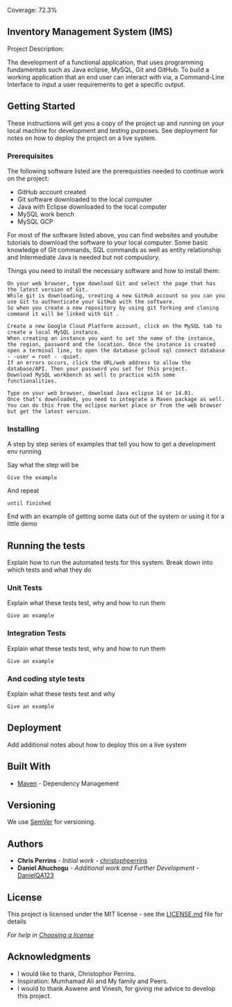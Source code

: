 Coverage: 72.3%

## Inventory Management System (IMS)

Project Description:

The development of a functional application, that uses programming fundamentals such as Java eclipse, MySQL, Git and GitHub. To build a working application that an end user can interact with via,
a Command-Line Interface to input a user requirements to get a specific output.

## Getting Started

These instructions will get you a copy of the project up and running on your local machine for development and testing purposes. See deployment for notes on how to deploy the project on a live system.

### Prerequisites

The following software listed are the prerequisties needed to continue work on the project: 

* GitHub account created 
* Git software downloaded to the local computer
* Java with Eclipse downloaded to the local computer
* MySQL work bench
* MySQL GCP

For most of the software listed above, you can find websites and youtube tutorials to download the software to your local computer. 
Some basic knowledge of Git commands, SQL commands as well as entity relationship and Intermediate Java is needed but not compuslory.  

Things you need to install the necessary software and how to install them:

```
On your web browser, type download Git and select the page that has the latest version of Git. 
While git is downloading, creating a new GitHub account so you can you use Git to authenticate your GitHub with the software. 
So when you create a new repository by using git forking and cloning command it will be linked with Git . 
```
```
Create a new Google Cloud Platform account, click on the MySQL tab to create a local MySQL instance. 
When creating an instance you want to set the name of the instance, the region, password and the location. Once the instance is created open a terminal line, to open the database gcloud sql connect database - -user = root - -quiet. 
If an errors occurs, click the URL/web address to allow the database/API. Then your password you set for this project.  
Download MySQL workbench as well to practice with some functionalities. 
```
```
Type on your web browser, download Java eclipse 14 or 14.01. 
Once that’s downloaded, you need to integrate a Maven package as well. 
You can do this from the eclipse market place or from the web browser but get the latest version. 
```
### Installing

A step by step series of examples that tell you how to get a development env running

Say what the step will be

```
Give the example
```

And repeat

```
until finished
```

End with an example of getting some data out of the system or using it for a little demo

## Running the tests

Explain how to run the automated tests for this system. Break down into which tests and what they do

### Unit Tests 

Explain what these tests test, why and how to run them

```
Give an example
```

### Integration Tests 
Explain what these tests test, why and how to run them

```
Give an example
```

### And coding style tests

Explain what these tests test and why

```
Give an example
```

## Deployment

Add additional notes about how to deploy this on a live system

## Built With

* [Maven](https://maven.apache.org/) - Dependency Management

## Versioning

We use [SemVer](http://semver.org/) for versioning.

## Authors

* **Chris Perrins** - *Initial work* - [christophperrins](https://github.com/christophperrins)
* **Daniel Ahuchogu** - *Additional work and Further Development* - [DanielQA123](https://github.com/DanielQA123/ims-demo.git)
## License

This project is licensed under the MIT license - see the [LICENSE.md](LICENSE.md) file for details 

*For help in [Choosing a license](https://choosealicense.com/)*

## Acknowledgments

* I would like to thank, Christophor Perrins.
* Inspiration: Mumhamad Ali and My family and Peers.
* I would to thank Aswene and Vinesh, for giving me advice to develop this project. 

